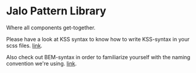 # Jalo Pattern Library
Where all components get-together.

Please have a look at KSS syntax to know how to write KSS-syntax in your scss files. [link](http://warpspire.com/kss/).

Also check out BEM-syntax in order to familiarize yourself with the naming convention we're using.
[link](http://csswizardry.com/2013/01/mindbemding-getting-your-head-round-bem-syntax/).